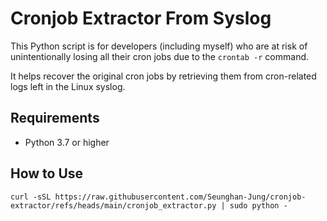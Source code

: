 # Cronjob Extractor From Syslog

This Python script is for developers (including myself) who are at risk of unintentionally losing all their cron jobs 
due to the `crontab -r` command.

It helps recover the original cron jobs by retrieving them from cron-related logs left in the Linux syslog.

## Requirements

- Python 3.7 or higher

## How to Use

```
curl -sSL https://raw.githubusercontent.com/Seunghan-Jung/cronjob-extractor/refs/heads/main/cronjob_extractor.py | sudo python -
```
